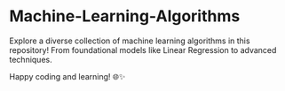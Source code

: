 # Machine-Learning-Algorithms

Explore a diverse collection of machine learning algorithms in this repository! From foundational models like Linear Regression to advanced techniques.

Happy coding and learning! 🌐✨
